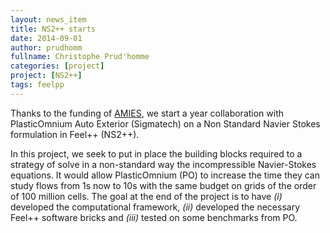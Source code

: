 ```yaml
---
layout: news_item
title: NS2++ starts
date: 2014-09-01
author: prudhomm
fullname: Christophe Prud'homme
categories: [project]
project: [NS2++]
tags: feelpp
---
```


Thanks to the funding of
[AMIES](http://www.agence-maths-entreprises.fr/a/?q=fr), we start a
year collaboration with PlasticOmnium Auto Exterior (Sigmatech) on a
Non Standard Navier Stokes formulation in Feel++ (NS2++).


In this project, we seek to put in place the building blocks required
to a strategy of solve in a non-standard way the incompressible
Navier-Stokes equations.  It would allow PlasticOmnium (PO) to
increase the time they can study flows from 1s now to 10s with the
same budget on grids of the order of 100 million cells. The goal at
the end of the project is to have *(i)* developed the computational framework,
*(ii)* developed the necessary Feel++ software bricks  and *(iii)* tested
on some benchmarks from PO.
